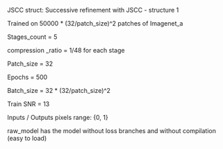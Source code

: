 JSCC struct: Successive refinement with JSCC - structure 1

Trained on 50000 * (32/patch_size)^2 patches of Imagenet_a

Stages_count = 5

compression _ratio = 1/48 for each stage

Patch_size = 32

Epochs = 500

Batch_size = 32 * (32/patch_size)^2

Train SNR = 13

Inputs / Outputs pixels range: {0, 1}

raw_model has the model without loss branches and without compilation (easy to load)